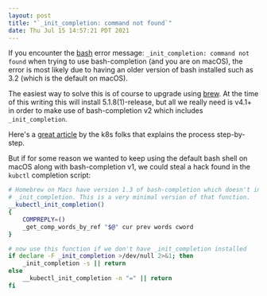 ```yaml
---
layout: post
title: "`_init_completion: command not found`"
date: Thu Jul 15 14:57:21 PDT 2021
---
```


If you encounter the [bash](https://www.gnu.org/software/bash/) error message: `_init_completion: command not found` when trying to use bash-completion (and you are on macOS), the error is most likely due to having an older version of bash installed such as 3.2 (which is the default on macOS).

The easiest way to solve this is of course to upgrade using [brew](https://formulae.brew.sh/formula/bash).  At the time of this writing this will install 5.1.8(1)-release, but all we really need is v4.1+ in order to make use of bash-completion v2 which includes `_init_completion`.

Here's a [great article](https://kubernetes.io/docs/tasks/tools/included/optional-kubectl-configs-bash-mac/) by the k8s folks that explains the process step-by-step.

But if for some reason we wanted to keep using the default bash shell on macOS along with
bash-completion v1, we could steal a hack found in the `kubctl` completion script:

```bash
# Homebrew on Macs have version 1.3 of bash-completion which doesn't include
# _init_completion. This is a very minimal version of that function.
__kubectl_init_completion()
{
    COMPREPLY=()
    _get_comp_words_by_ref "$@" cur prev words cword
}

# now use this function if we don't have _init_completion installed
if declare -F _init_completion >/dev/null 2>&1; then
    _init_completion -s || return
else
    __kubectl_init_completion -n "=" || return
fi

```

